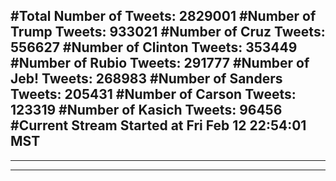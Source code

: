 #Total Number of Tweets: 2829001 
#Number of Trump Tweets: 933021
#Number of Cruz Tweets: 556627
#Number of Clinton Tweets: 353449
#Number of Rubio Tweets: 291777
#Number of Jeb! Tweets: 268983
#Number of Sanders Tweets: 205431
#Number of Carson Tweets: 123319
#Number of Kasich Tweets: 96456
#Current Stream Started at Fri Feb 12 22:54:01 MST
---
---
---
